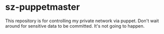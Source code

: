 sz-puppetmaster
===============
This repository is for controlling my private network via puppet. Don't wait around for sensitive data to be committed. It's not going to happen.
